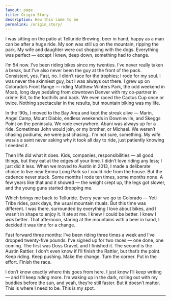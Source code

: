 ```yaml
---
layout: page
title: Origin Story
description: How this came to be
permalink: /origin_story/
---
```

I was sitting on the patio at Telluride Brewing, beer in hand, happy as a man can be after a huge ride. My son was still up on the mountain, ripping the park. My wife and daughter were out shopping with the dogs. Everything was perfect — except I knew, deep down, something had to change.

I’m 54 now. I’ve been riding bikes since my twenties. I’ve never really taken a break, but I’ve also never been the guy at the front of the pack. Consistent, yes. Fast, no. I didn’t race for the trophies; I rode for my soul. I was never the skinniest guy, but I was always out there. I grew up on Colorado’s Front Range — riding Matthew Winters Park, the odd weekend in Moab, long days pedaling from downtown Denver with my co-partner in crime: Bill, to the foothills and back. We even raced the Cactus Cup once or twice. Nothing spectacular in the results, but mountain biking was my life.

In the ’90s, I moved to the Bay Area and kept the streak alive — Marin, Angel Camp, Mount Diablo, endless weekends in Downieville, and Skeggs Point on the peninsula. We rode everywhere. Abani was always up for a ride. Sometimes John would join, or my brother, or Michael. We weren’t chasing podiums; we were just chasing.. I'm not sure, something. My wife was/is a saint never asking why it took all day to ride, just patiently knowing I needed it.

Then life did what it does. Kids, companies, responsibilities — all good things, but they eat at the edges of your time. I didn’t love riding any less; I just did it less. When we moved to Austin in 2013, I made a deliberate choice to live near Emma Long Park so I could ride from the house. But the cadence never stuck. Some months I rode ten times, some months none. A few years like that and it showed — the weight crept up, the legs got slower, and the young guns started dropping me.

Which brings me back to Telluride. Every year we go to Colorado — Yeti Tribe rides, park days, the usual mountain rituals. But this time was different. I was there, surrounded by everything I love about bikes, and I wasn’t in shape to enjoy it. It ate at me. I knew I could be better. I knew I *was* better. That afternoon, staring at the mountains with a beer in hand, I decided it was time for a change.

Fast forward three months: I’ve been riding three times a week and I’ve dropped twenty-five pounds. I’ve signed up for two races — one done, one coming. The first was Doss Gravel, and I finished it. The second is the Austin Rattler. I don’t even know if I’ll finish the Rattler, but that’s the point. Keep riding. Keep pushing. Make the change. Turn the corner. Put in the effort. Finish the race.

I don’t know exactly where this goes from here. I just know I’ll keep writing — and I’ll keep *riding* more. I’m waking up in the dark, rolling out with my buddies before the sun, and yeah, they’re still faster. But it doesn’t matter. This is where I need to be. This is my spot.

---
